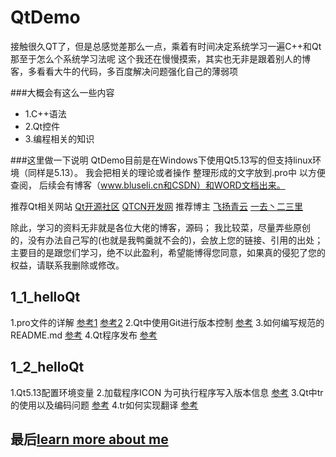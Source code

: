 # QtDemo
接触很久QT了，但是总感觉差那么一点，乘着有时间决定系统学习一遍C++和Qt
那至于怎么个系统学习法呢
这个我还在慢慢摸索，其实也无非是跟着别人的博客，多看看大牛的代码，多百度解决问题强化自己的薄弱项

###大概会有这么一些内容
- 1.C++语法
- 2.Qt控件
- 3.编程相关的知识

###这里做一下说明
QtDemo目前是在Windows下使用Qt5.13写的但支持linux环境（同样是5.13）。
我会把相关的理论或者操作 整理形成的文字放到.pro中 以方便查阅，
后续会有博客（www.bluseli.cn和CSDN）和WORD文档出来。

推荐Qt相关网站 [Qt开源社区](https://www.qter.org) [QTCN开发网](http://www.qtcn.org)
推荐博主	   [飞扬青云](https://www.cnblogs.com/feiyangqingyun/archive/2018/05/06.html) [一去丶二三里](https://blog.csdn.net/liang19890820/article/details/50277095)

除此，学习的资料无非就是各位大佬的博客，源码；
我比较菜，尽量弄些原创的，没有办法自己写的(也就是我鸭羹就不会的)，会放上您的链接、引用的出处；
主要目的是跟您们学习，绝不以此盈利，希望能博得您同意，如果真的侵犯了您的权益，请联系我删除或修改。

## 1_1_helloQt
1.pro文件的详解  [参考1](https://blog.csdn.net/liang19890820/article/details/51774724) [参考2](https://www.cnblogs.com/wanghuixi/p/9572863.html)
2.Qt中使用Git进行版本控制 [参考](https://blog.csdn.net/qq_39557240/article/details/100188147)
3.如何编写规范的README.md [参考](https://www.cnblogs.com/wj-1314/p/8547763.html)
4.Qt程序发布 [参考](https://www.cnblogs.com/xiangtingshen/p/10988325.html)
## 1_2_helloQt
1.Qt5.13配置环境变量
2.加载程序ICON 为可执行程序写入版本信息 [参考](https://www.cnblogs.com/Braveliu/p/4506844.html)
3.Qt中tr的使用以及编码问题 [参考](https://blog.csdn.net/tju355/article/details/7253133)
4.tr如何实现翻译 [参考](https://blog.csdn.net/menger3388/article/details/86011411)
	
## 最后[learn more about me](https://www.bluseli.cn)